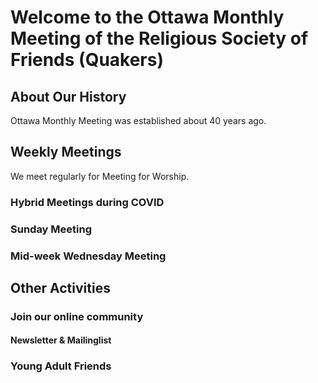 # Welcome to the Ottawa Monthly Meeting of the Religious Society of Friends (Quakers)

## About Our History

Ottawa Monthly Meeting was established about 40 years ago. 

## Weekly Meetings

We meet regularly for Meeting for Worship.

### Hybrid Meetings during COVID

### Sunday Meeting

### Mid-week Wednesday Meeting

## Other Activities

### Join our online community

#### Newsletter & Mailinglist

### Young Adult Friends


